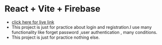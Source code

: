 # React + Vite + Firebase

- [click here for live link](https://absurd-belief.surge.sh/)
- This project is just for practice about login and registration.I use many functionality like forget password ,user authentication , many conditions.
- This project is just for practice nothing else.
